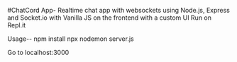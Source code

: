 #ChatCord App-
Realtime chat app with websockets using Node.js, Express and Socket.io with Vanilla JS on the frontend with a custom UI Run on Repl.it

Usage--
npm install
npx nodemon server.js

Go to localhost:3000
